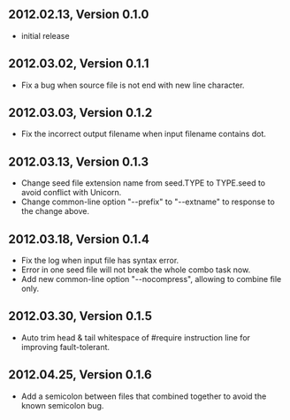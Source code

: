 2012.02.13, Version 0.1.0
-------------------------
* initial release

2012.03.02, Version 0.1.1
-------------------------
* Fix a bug when source file is not end with new line character.

2012.03.03, Version 0.1.2
-------------------------
* Fix the incorrect output filename when input filename contains dot.

2012.03.13, Version 0.1.3
-------------------------
* Change seed file extension name from seed.TYPE to TYPE.seed to avoid conflict with Unicorn.
* Change common-line option "--prefix" to "--extname" to response to the change above.

2012.03.18, Version 0.1.4
-------------------------
* Fix the log when input file has syntax error.
* Error in one seed file will not break the whole combo task now.
* Add new common-line option "--nocompress", allowing to combine file only.

2012.03.30, Version 0.1.5
-------------------------
* Auto trim head & tail whitespace of #require instruction line for improving fault-tolerant.

2012.04.25, Version 0.1.6
-------------------------
* Add a semicolon between files that combined together to avoid the known semicolon bug.